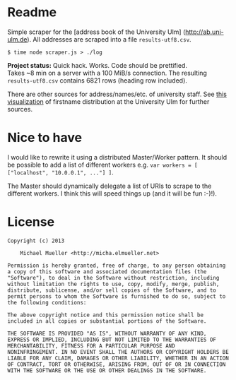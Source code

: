 # Readme

Simple scraper for the [address book of the University Ulm]
(http://ab.uni-ulm.de). All addresses are scraped into a file 
`results-utf8.csv`.

	$ time node scraper.js > ./log

**Project status:** Quick hack. Works. Code should be prettified.  
Takes ~8 min on a server with a 100 MiB/s connection. The resulting
`results-utf8.csv` contains 6821 rows (heading row included).

There are other sources for address/names/etc. of university staff.
See [this visualization](https://github.com/UlmApi/uulm-firstname-statistic)
of firstname distribution at the University Ulm for further sources.


# Nice to have

I would like to rewrite it using a distributed Master/Worker pattern. 
It should be possible to add a list of different
workers e.g. `var workers = [ ["localhost", "10.0.0.1", ..."] ]`.

The Master should dynamically delegate a list of URIs to scrape to 
the different workers. I think this will speed things up (and it
will be fun :-)!).


# License

	Copyright (c) 2013 
		
		Michael Mueller <http://micha.elmueller.net>

	Permission is hereby granted, free of charge, to any person obtaining
	a copy of this software and associated documentation files (the
	"Software"), to deal in the Software without restriction, including
	without limitation the rights to use, copy, modify, merge, publish,
	distribute, sublicense, and/or sell copies of the Software, and to
	permit persons to whom the Software is furnished to do so, subject to
	the following conditions:

	The above copyright notice and this permission notice shall be
	included in all copies or substantial portions of the Software.

	THE SOFTWARE IS PROVIDED "AS IS", WITHOUT WARRANTY OF ANY KIND,
	EXPRESS OR IMPLIED, INCLUDING BUT NOT LIMITED TO THE WARRANTIES OF
	MERCHANTABILITY, FITNESS FOR A PARTICULAR PURPOSE AND
	NONINFRINGEMENT. IN NO EVENT SHALL THE AUTHORS OR COPYRIGHT HOLDERS BE
	LIABLE FOR ANY CLAIM, DAMAGES OR OTHER LIABILITY, WHETHER IN AN ACTION
	OF CONTRACT, TORT OR OTHERWISE, ARISING FROM, OUT OF OR IN CONNECTION
	WITH THE SOFTWARE OR THE USE OR OTHER DEALINGS IN THE SOFTWARE.
